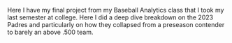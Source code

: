 Here I have my final project from my Baseball Analytics class that I took my last semester at college. Here I did a deep dive breakdown on the 2023 Padres and particularly on how they collapsed from a preseason contender to barely an above .500 team.
